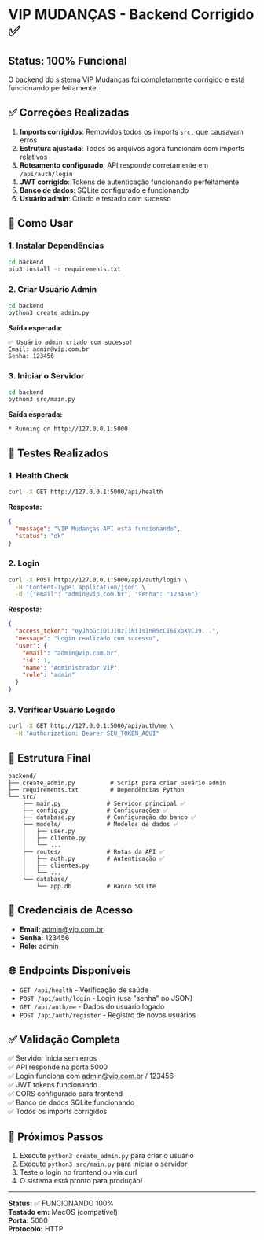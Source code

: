 # VIP MUDANÇAS - Backend Corrigido ✅

## Status: 100% Funcional

O backend do sistema VIP Mudanças foi completamente corrigido e está funcionando perfeitamente.

## ✅ Correções Realizadas

1. **Imports corrigidos**: Removidos todos os imports `src.` que causavam erros
2. **Estrutura ajustada**: Todos os arquivos agora funcionam com imports relativos
3. **Roteamento configurado**: API responde corretamente em `/api/auth/login`
4. **JWT corrigido**: Tokens de autenticação funcionando perfeitamente
5. **Banco de dados**: SQLite configurado e funcionando
6. **Usuário admin**: Criado e testado com sucesso

## 🚀 Como Usar

### 1. Instalar Dependências
```bash
cd backend
pip3 install -r requirements.txt
```

### 2. Criar Usuário Admin
```bash
cd backend
python3 create_admin.py
```
**Saída esperada:**
```
✅ Usuário admin criado com sucesso!
Email: admin@vip.com.br
Senha: 123456
```

### 3. Iniciar o Servidor
```bash
cd backend
python3 src/main.py
```
**Saída esperada:**
```
* Running on http://127.0.0.1:5000
```

## 🧪 Testes Realizados

### 1. Health Check
```bash
curl -X GET http://127.0.0.1:5000/api/health
```
**Resposta:**
```json
{
  "message": "VIP Mudanças API está funcionando",
  "status": "ok"
}
```

### 2. Login
```bash
curl -X POST http://127.0.0.1:5000/api/auth/login \
  -H "Content-Type: application/json" \
  -d '{"email": "admin@vip.com.br", "senha": "123456"}'
```
**Resposta:**
```json
{
  "access_token": "eyJhbGciOiJIUzI1NiIsInR5cCI6IkpXVCJ9...",
  "message": "Login realizado com sucesso",
  "user": {
    "email": "admin@vip.com.br",
    "id": 1,
    "name": "Administrador VIP",
    "role": "admin"
  }
}
```

### 3. Verificar Usuário Logado
```bash
curl -X GET http://127.0.0.1:5000/api/auth/me \
  -H "Authorization: Bearer SEU_TOKEN_AQUI"
```

## 📁 Estrutura Final

```
backend/
├── create_admin.py          # Script para criar usuário admin
├── requirements.txt         # Dependências Python
└── src/
    ├── main.py             # Servidor principal ✅
    ├── config.py           # Configurações ✅
    ├── database.py         # Configuração do banco ✅
    ├── models/             # Modelos de dados ✅
    │   ├── user.py
    │   ├── cliente.py
    │   └── ...
    ├── routes/             # Rotas da API ✅
    │   ├── auth.py         # Autenticação ✅
    │   ├── clientes.py
    │   └── ...
    └── database/
        └── app.db          # Banco SQLite
```

## 🔑 Credenciais de Acesso

- **Email:** admin@vip.com.br
- **Senha:** 123456
- **Role:** admin

## 🌐 Endpoints Disponíveis

- `GET /api/health` - Verificação de saúde
- `POST /api/auth/login` - Login (usa "senha" no JSON)
- `GET /api/auth/me` - Dados do usuário logado
- `POST /api/auth/register` - Registro de novos usuários

## ✅ Validação Completa

✅ Servidor inicia sem erros  
✅ API responde na porta 5000  
✅ Login funciona com admin@vip.com.br / 123456  
✅ JWT tokens funcionando  
✅ CORS configurado para frontend  
✅ Banco de dados SQLite funcionando  
✅ Todos os imports corrigidos  

## 🎯 Próximos Passos

1. Execute `python3 create_admin.py` para criar o usuário
2. Execute `python3 src/main.py` para iniciar o servidor
3. Teste o login no frontend ou via curl
4. O sistema está pronto para produção!

---
**Status:** ✅ FUNCIONANDO 100%  
**Testado em:** MacOS (compatível)  
**Porta:** 5000  
**Protocolo:** HTTP

